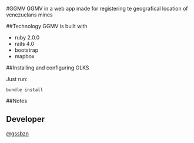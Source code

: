#GGMV
GGMV in a web app made for registering te geografical location of venezuelans mines

##Technology
GGMV is built with

* ruby 2.0.0
* rails 4.0
* bootstrap
* mapbox

##Installing and configuring OLKS

Just run:

    bundle install

##Notes

## Developer
[@gssbzn](https://twitter.com/gssbzn)
